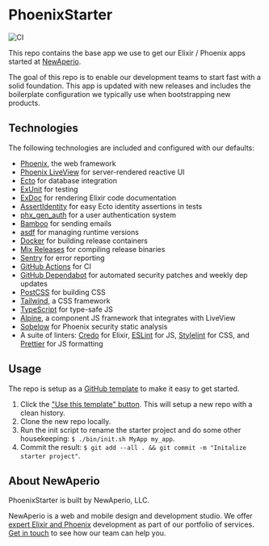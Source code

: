 # PhoenixStarter

![CI](https://github.com/newaperio/phoenix_starter/workflows/CI/badge.svg)

This repo contains the base app we use to get our Elixir / Phoenix apps started at [NewAperio].

The goal of this repo is to enable our development teams to start fast with a solid foundation. This app is updated with new releases and includes the boilerplate configuration we typically use when bootstrapping new products.

## Technologies

The following technologies are included and configured with our defaults:

- [Phoenix], the web framework
- [Phoenix LiveView] for server-rendered reactive UI
- [Ecto] for database integration
- [ExUnit] for testing
- [ExDoc] for rendering Elixir code documentation
- [AssertIdentity] for easy Ecto identity assertions in tests
- [phx_gen_auth] for a user authentication system
- [Bamboo] for sending emails
- [asdf] for managing runtime versions
- [Docker] for building release containers
- [Mix Releases] for compiling release binaries
- [Sentry] for error reporting
- [GitHub Actions] for CI
- [GitHub Dependabot] for automated security patches and weekly dep updates
- [PostCSS] for building CSS
- [Tailwind], a CSS framework
- [TypeScript] for type-safe JS
- [Alpine], a component JS framework that integrates with LiveView
- [Sobelow] for Phoenix security static analysis
- A suite of linters: [Credo] for Elixir, [ESLint] for JS, [Stylelint] for CSS, and [Prettier] for JS formatting

## Usage

The repo is setup as a [GitHub template] to make it easy to get started.

1. Click the ["Use this template" button]. This will setup a new repo with a clean history.
2. Clone the new repo locally.
3. Run the init script to rename the starter project and do some other housekeeping: `$ ./bin/init.sh MyApp my_app`.
4. Commit the result: `$ git add --all . && git commit -m "Initalize starter project"`.

## About NewAperio

PhoenixStarter is built by NewAperio, LLC.

NewAperio is a web and mobile design and development studio. We offer [expert
Elixir and Phoenix][services] development as part of our portfolio of services.
[Get in touch][contact] to see how our team can help you.

[newaperio]: https://newaperio.com?utm_source=github
[phoenix]: https://github.com/phoenixframework/phoenix
[phoenix liveview]: https://github.com/phoenixframework/phoenix_live_view
[ecto]: https://github.com/elixir-ecto/ecto
[exunit]: https://hexdocs.pm/ex_unit/master/ExUnit.html
[exdoc]: https://github.com/elixir-lang/ex_doc
[assertidentity]: https://github.com/newaperio/assert_identity/
[phx_gen_auth]: https://github.com/aaronrenner/phx_gen_auth
[bamboo]: https://github.com/thoughtbot/bamboo
[asdf]: https://asdf-vm.com/
[docker]: https://docs.docker.com/
[mix releases]: https://hexdocs.pm/mix/Mix.Tasks.Release.html
[sentry]: https://sentry.io/welcome/
[github actions]: https://github.com/features/actions
[github dependabot]: https://docs.github.com/en/free-pro-team@latest/github/administering-a-repository/enabling-and-disabling-version-updates
[postcss]: https://postcss.org/
[tailwind]: https://tailwindcss.com/
[typescript]: https://www.typescriptlang.org/
[alpine]: https://github.com/alpinejs/alpine/
[sobelow]: https://github.com/nccgroup/sobelow
[credo]: https://github.com/rrrene/credo
[eslint]: https://eslint.org/
[stylelint]: https://stylelint.io/
[prettier]: https://prettier.io/
[github template]: https://docs.github.com/en/free-pro-team@latest/github/creating-cloning-and-archiving-repositories/creating-a-repository-from-a-template#creating-a-repository-from-a-template
["use this template" button]: https://github.com/newaperio/phoenix_starter/generate
[services]: https://newaperio.com/services#elixir?utm_source=github
[contact]: https://newaperio.com/contact?utm_source=github
